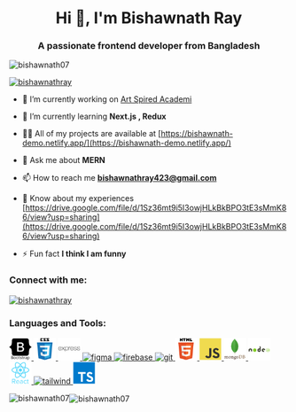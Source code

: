 <h1 align="center">Hi 👋, I'm Bishawnath Ray</h1>
<h3 align="center">A passionate frontend developer from Bangladesh</h3>

<p align="left"> <img src="https://komarev.com/ghpvc/?username=bishawnath07&label=Profile%20views&color=0e75b6&style=flat" alt="bishawnath07" /> </p>

<p align="left"> <a href="https://twitter.com/bishawnathray" target="blank"><img src="https://img.shields.io/twitter/follow/bishawnathray?logo=twitter&style=for-the-badge" alt="bishawnathray" /></a> </p>

- 🔭 I’m currently working on [Art Spired Academi](https://art-spires-academy.web.app/)

- 🌱 I’m currently learning **Next.js , Redux**

- 👨‍💻 All of my projects are available at [https://bishawnath-demo.netlify.app/](https://bishawnath-demo.netlify.app/)

- 💬 Ask me about **MERN**

- 📫 How to reach me **bishawnathray423@gmail.com**

- 📄 Know about my experiences [https://drive.google.com/file/d/1Sz36mt9i5I3owjHLkBkBPO3tE3sMmK86/view?usp=sharing](https://drive.google.com/file/d/1Sz36mt9i5I3owjHLkBkBPO3tE3sMmK86/view?usp=sharing)

- ⚡ Fun fact **I think I am funny**

<h3 align="left">Connect with me:</h3>
<p align="left">
<a href="https://twitter.com/bishawnathray" target="blank"><img align="center" src="https://raw.githubusercontent.com/rahuldkjain/github-profile-readme-generator/master/src/images/icons/Social/twitter.svg" alt="bishawnathray" height="30" width="40" /></a>
</p>

<h3 align="left">Languages and Tools:</h3>
<p align="left"> <a href="https://getbootstrap.com" target="_blank" rel="noreferrer"> <img src="https://raw.githubusercontent.com/devicons/devicon/master/icons/bootstrap/bootstrap-plain-wordmark.svg" alt="bootstrap" width="40" height="40"/> </a> <a href="https://www.w3schools.com/css/" target="_blank" rel="noreferrer"> <img src="https://raw.githubusercontent.com/devicons/devicon/master/icons/css3/css3-original-wordmark.svg" alt="css3" width="40" height="40"/> </a> <a href="https://expressjs.com" target="_blank" rel="noreferrer"> <img src="https://raw.githubusercontent.com/devicons/devicon/master/icons/express/express-original-wordmark.svg" alt="express" width="40" height="40"/> </a> <a href="https://www.figma.com/" target="_blank" rel="noreferrer"> <img src="https://www.vectorlogo.zone/logos/figma/figma-icon.svg" alt="figma" width="40" height="40"/> </a> <a href="https://firebase.google.com/" target="_blank" rel="noreferrer"> <img src="https://www.vectorlogo.zone/logos/firebase/firebase-icon.svg" alt="firebase" width="40" height="40"/> </a> <a href="https://git-scm.com/" target="_blank" rel="noreferrer"> <img src="https://www.vectorlogo.zone/logos/git-scm/git-scm-icon.svg" alt="git" width="40" height="40"/> </a> <a href="https://www.w3.org/html/" target="_blank" rel="noreferrer"> <img src="https://raw.githubusercontent.com/devicons/devicon/master/icons/html5/html5-original-wordmark.svg" alt="html5" width="40" height="40"/> </a> <a href="https://developer.mozilla.org/en-US/docs/Web/JavaScript" target="_blank" rel="noreferrer"> <img src="https://raw.githubusercontent.com/devicons/devicon/master/icons/javascript/javascript-original.svg" alt="javascript" width="40" height="40"/> </a> <a href="https://www.mongodb.com/" target="_blank" rel="noreferrer"> <img src="https://raw.githubusercontent.com/devicons/devicon/master/icons/mongodb/mongodb-original-wordmark.svg" alt="mongodb" width="40" height="40"/> </a> <a href="https://nodejs.org" target="_blank" rel="noreferrer"> <img src="https://raw.githubusercontent.com/devicons/devicon/master/icons/nodejs/nodejs-original-wordmark.svg" alt="nodejs" width="40" height="40"/> </a> <a href="https://reactjs.org/" target="_blank" rel="noreferrer"> <img src="https://raw.githubusercontent.com/devicons/devicon/master/icons/react/react-original-wordmark.svg" alt="react" width="40" height="40"/> </a> <a href="https://tailwindcss.com/" target="_blank" rel="noreferrer"> <img src="https://www.vectorlogo.zone/logos/tailwindcss/tailwindcss-icon.svg" alt="tailwind" width="40" height="40"/> </a> <a href="https://www.typescriptlang.org/" target="_blank" rel="noreferrer"> <img src="https://raw.githubusercontent.com/devicons/devicon/master/icons/typescript/typescript-original.svg" alt="typescript" width="40" height="40"/> </a> </p>

<p><img align="left" src="https://github-readme-stats.vercel.app/api/top-langs?username=bishawnath07&show_icons=true&locale=en&layout=compact" alt="bishawnath07" /></p>


<p><img align="center" src="https://github-readme-streak-stats.herokuapp.com/?user=bishawnath07&" alt="bishawnath07" /></p>
